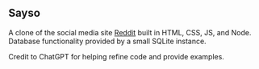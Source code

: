 ## Sayso
A clone of the social media site [Reddit](https://reddit.com) built in HTML, CSS, JS, and Node. Database functionality provided by a small SQLite instance.

Credit to ChatGPT for helping refine code and provide examples.

